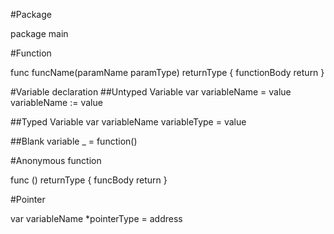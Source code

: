 #Package

   package main

#Function

   func funcName(paramName paramType) returnType {
      functionBody
      return
   }

#Variable declaration
##Untyped Variable
   var variableName = value
   variableName := value

##Typed Variable
   var variableName variableType = value

##Blank variable
   _ = function() 

#Anonymous function

   func () returnType {
      funcBody
      return
   }

#Pointer

   var variableName \*pointerType = address


